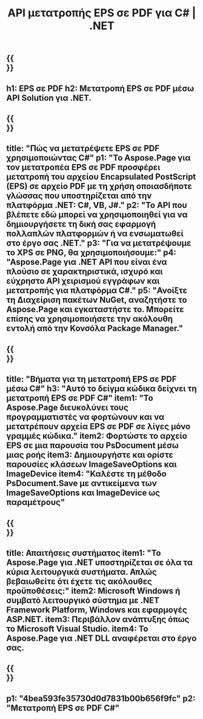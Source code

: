 ﻿---
translation: true
template: /_templates/_conversion-child-net.md
title: API μετατροπής EPS σε PDF για C# |  .NET
url: /net/conversion/eps-to-pdf/
description: Δείγμα κώδικα για μετατροπή EPS σε PDF C#. Χρησιμοποιήστε παράδειγμα κώδικα API για ομαδική μετατροπή αρχείων EPS σε PDF εντός VB.NET, Asp.NET ή οποιασδήποτε εφαρμογής που βασίζεται στο .NET.
informat: EPS
outformat: PDF
otherformats: XPS PS
---

{{<section banner>}}
---
h1: EPS σε PDF
h2: Μετατροπή EPS σε PDF μέσω API Solution για .NET.
---

{{<section overview>}}
---
title: "Πώς να μετατρέψετε EPS σε PDF χρησιμοποιώντας C#"
p1: "Το Aspose.Page για τον μετατροπέα EPS σε PDF προσφέρει μετατροπή του αρχείου Encapsulated PostScript (EPS) σε αρχείο PDF με τη χρήση οποιασδήποτε γλώσσας που υποστηρίζεται από την πλατφόρμα .NET: C#, VB, J#."
p2: "Το API που βλέπετε εδώ μπορεί να χρησιμοποιηθεί για να δημιουργήσετε τη δική σας εφαρμογή πολλαπλών πλατφορμών ή να ενσωματωθεί στο έργο σας .NET."
p3: "Για να μετατρέψουμε το XPS σε PNG, θα χρησιμοποιήσουμε:"
p4: "Aspose.Page για .NET API που είναι ένα πλούσιο σε χαρακτηριστικά, ισχυρό και εύχρηστο API χειρισμού εγγράφων και μετατροπής για πλατφόρμα C#."
p5: "Ανοίξτε τη Διαχείριση πακέτων NuGet, αναζητήστε το Aspose.Page και εγκαταστήστε το. Μπορείτε επίσης να χρησιμοποιήσετε την ακόλουθη εντολή από την Κονσόλα Package Manager."
---

{{<section feature1>}}
---
title: "Βήματα για τη μετατροπή EPS σε PDF μέσω C#"
h3: "Αυτό το δείγμα κώδικα δείχνει τη μετατροπή EPS σε PDF C#"
item1: "Το Aspose.Page διευκολύνει τους προγραμματιστές να φορτώνουν και να μετατρέπουν αρχεία EPS σε PDF σε λίγες μόνο γραμμές κώδικα."
item2: Φορτώστε το αρχείο EPS σε μια παρουσία του PsDocument μέσω μιας ροής
item3: Δημιουργήστε και ορίστε παρουσίες κλάσεων ImageSaveOptions και ImageDevice
item4: "Καλέστε τη μέθοδο PsDocument.Save με αντικείμενα των ImageSaveOptions και ImageDevice ως παραμέτρους"
---

{{<section feature2>}}
---
title: Απαιτήσεις συστήματος
item1: "Το Aspose.Page για .NET υποστηρίζεται σε όλα τα κύρια λειτουργικά συστήματα. Απλώς βεβαιωθείτε ότι έχετε τις ακόλουθες προϋποθέσεις:"
item2: Microsoft Windows ή συμβατό λειτουργικό σύστημα με .NET Framework Platform, Windows και εφαρμογές ASP.NET.
item3: Περιβάλλον ανάπτυξης όπως το Microsoft Visual Studio.
item4: Το Aspose.Page για .NET DLL αναφέρεται στο έργο σας.
---

{{<section gist>}}
---
p1: "4bea593fe35730d0d7831b00b656f9fc"
p2: "Μετατροπή EPS σε PDF C#"
---
